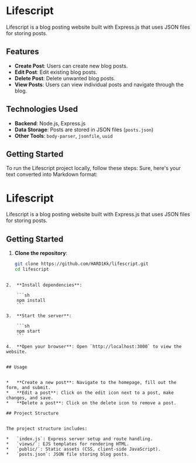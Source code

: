 
# Lifescript

Lifescript is a blog posting website built with Express.js that uses JSON files for storing posts.

## Features

- **Create Post**: Users can create new blog posts.
- **Edit Post**: Edit existing blog posts.
- **Delete Post**: Delete unwanted blog posts.
- **View Posts**: Users can view individual posts and navigate through the blog.

## Technologies Used

- **Backend**: Node.js, Express.js
- **Data Storage**: Posts are stored in JSON files (`posts.json`)
- **Other Tools**: `body-parser`, `jsonfile`, `uuid`

## Getting Started

To run the Lifescript project locally, follow these steps:
Sure, here's your text converted into Markdown format:


# Lifescript

Lifescript is a blog posting website built with Express.js that uses JSON files for storing posts.

## Getting Started

1. **Clone the repository**:
   ```sh
   git clone https://github.com/HARD1Kk/lifescript.git
   cd lifescript
```

2.  **Install dependencies**:
    
    ```sh
    npm install
    ```
    
3.  **Start the server**:
    
    ```sh
    npm start
    ```
    
4.  **Open your browser**: Open `http://localhost:3000` to view the website.
    

## Usage


*   **Create a new post**: Navigate to the homepage, fill out the form, and submit.
*   **Edit a post**: Click on the edit icon next to a post, make changes, and save.
*   **Delete a post**: Click on the delete icon to remove a post.

## Project Structure


The project structure includes:

*   `index.js`: Express server setup and route handling.
*   `views/`: EJS templates for rendering HTML.
*   `public/`: Static assets (CSS, client-side JavaScript).
*   `posts.json`: JSON file storing blog posts.


